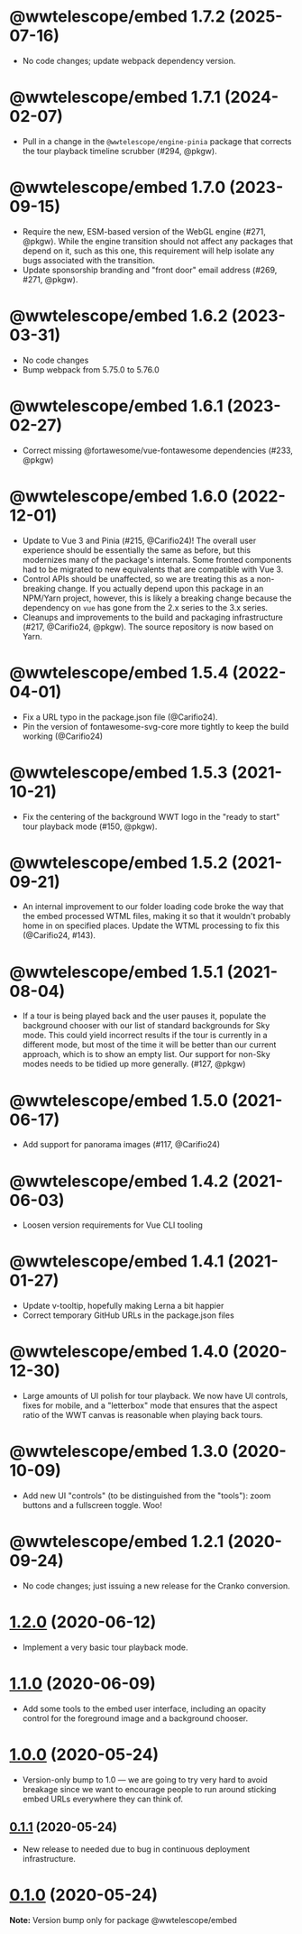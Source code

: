 # @wwtelescope/embed 1.7.2 (2025-07-16)

- No code changes; update webpack dependency version.


# @wwtelescope/embed 1.7.1 (2024-02-07)

- Pull in a change in the `@wwtelescope/engine-pinia` package that corrects the
  tour playback timeline scrubber (#294, @pkgw).


# @wwtelescope/embed 1.7.0 (2023-09-15)

- Require the new, ESM-based version of the WebGL engine (#271, @pkgw). While
  the engine transition should not affect any packages that depend on it, such
  as this one, this requirement will help isolate any bugs associated with the
  transition.
- Update sponsorship branding and "front door" email address (#269, #271, @pkgw).


# @wwtelescope/embed 1.6.2 (2023-03-31)

- No code changes
- Bump webpack from 5.75.0 to 5.76.0


# @wwtelescope/embed 1.6.1 (2023-02-27)

- Correct missing @fortawesome/vue-fontawesome dependencies (#233, @pkgw)


# @wwtelescope/embed 1.6.0 (2022-12-01)

- Update to Vue 3 and Pinia (#215, @Carifio24)! The overall user experience
  should be essentially the same as before, but this modernizes many of the
  package's internals. Some fronted components had to be migrated to new
  equivalents that are compatible with Vue 3.
- Control APIs should be unaffected, so we are treating this as a non-breaking
  change. If you actually depend upon this package in an NPM/Yarn project,
  however, this is likely a breaking change because the dependency on `vue` has
  gone from the 2.x series to the 3.x series.
- Cleanups and improvements to the build and packaging infrastructure (#217,
  @Carifio24, @pkgw). The source repository is now based on Yarn.


# @wwtelescope/embed 1.5.4 (2022-04-01)

- Fix a URL typo in the package.json file (@Carifio24).
- Pin the version of fontawesome-svg-core more tightly to keep the build working (@Carifio24)


# @wwtelescope/embed 1.5.3 (2021-10-21)

- Fix the centering of the background WWT logo in the "ready to start" tour
  playback mode (#150, @pkgw).


# @wwtelescope/embed 1.5.2 (2021-09-21)

- An internal improvement to our folder loading code broke the way that the
  embed processed WTML files, making it so that it wouldn't probably home in on
  specified places. Update the WTML processing to fix this (@Carifio24, #143).


# @wwtelescope/embed 1.5.1 (2021-08-04)

- If a tour is being played back and the user pauses it, populate the background
  chooser with our list of standard backgrounds for Sky mode. This could yield
  incorrect results if the tour is currently in a different mode, but most of
  the time it will be better than our current approach, which is to show an
  empty list. Our support for non-Sky modes needs to be tidied up more
  generally. (#127, @pkgw)


# @wwtelescope/embed 1.5.0 (2021-06-17)

- Add support for panorama images (#117, @Carifio24)

[#117]: https://github.com/WorldWideTelescope/wwt-webgl-engine/pull/117


# @wwtelescope/embed 1.4.2 (2021-06-03)

- Loosen version requirements for Vue CLI tooling


# @wwtelescope/embed 1.4.1 (2021-01-27)

- Update v-tooltip, hopefully making Lerna a bit happier
- Correct temporary GitHub URLs in the package.json files


# @wwtelescope/embed 1.4.0 (2020-12-30)

- Large amounts of UI polish for tour playback. We now have UI controls, fixes
  for mobile, and a "letterbox" mode that ensures that the aspect ratio of the
  WWT canvas is reasonable when playing back tours.


# @wwtelescope/embed 1.3.0 (2020-10-09)

- Add new UI "controls" (to be distinguished from the "tools"): zoom buttons and
  a fullscreen toggle. Woo!


# @wwtelescope/embed 1.2.1 (2020-09-24)

- No code changes; just issuing a new release for the Cranko conversion.


# [1.2.0](https://github.com/pkgw/wwt-webgl-engine/compare/@wwtelescope/embed@1.2.0-beta.1...@wwtelescope/embed@1.2.0) (2020-06-12)

- Implement a very basic tour playback mode.


# [1.1.0](https://github.com/pkgw/wwt-webgl-engine/compare/@wwtelescope/embed@1.1.0-beta.0...@wwtelescope/embed@1.1.0) (2020-06-09)

- Add some tools to the embed user interface, including an opacity control for
  the foreground image and a background chooser.


# [1.0.0](https://github.com/pkgw/wwt-webgl-engine/compare/@wwtelescope/embed@0.1.1...@wwtelescope/embed@1.0.0) (2020-05-24)

- Version-only bump to 1.0 — we are going to try very hard to avoid breakage since we want
  to encourage people to run around sticking embed URLs everywhere they can think of.


## [0.1.1](https://github.com/pkgw/wwt-webgl-engine/compare/@wwtelescope/embed@0.1.1-beta.0...@wwtelescope/embed@0.1.1) (2020-05-24)

- New release to needed due to bug in continuous deployment infrastructure.


# [0.1.0](https://github.com/pkgw/wwt-webgl-engine/compare/@wwtelescope/embed@0.1.0-beta.4...@wwtelescope/embed@0.1.0) (2020-05-24)

**Note:** Version bump only for package @wwtelescope/embed
